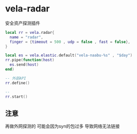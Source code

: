 # vela-radar
安全资产探测插件

```lua
local rr = vela.radar{
  name = "radar",
  finger = {timeout = 500 , udp = false , fast = false},
}

local es = vela.elastic.default("vela-naabu-%s" , "$day")
rr.pipe(function(host)
  es.send(host)
end)

-- 外部API
rr.define()

-- 
rr.start()
```

## 注意
再做外网探测的 可能会因为syn的包过多 导致网络无法链接